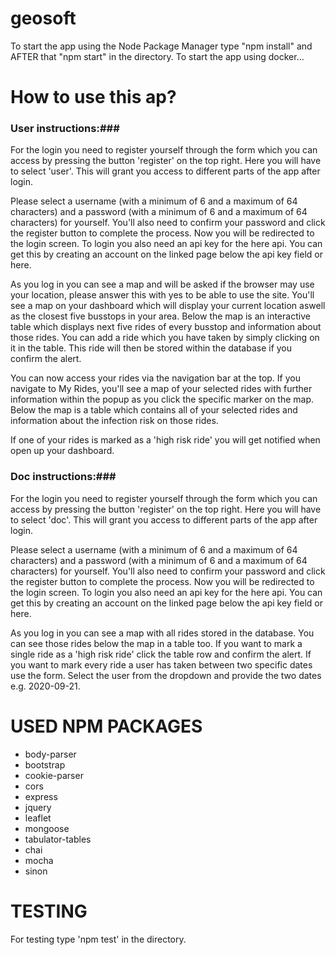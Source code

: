 # geosoft #

To start the app using the Node Package Manager type "npm install" and AFTER that "npm start" in the directory.
To start the app using docker...

# How to use this ap? #

### User instructions:###
For the login you need to register yourself through the form which you can access by pressing the button 'register' on the top right. Here you will have to select 'user'. This will grant you access to different parts of the app after login.

Please select a username (with a minimum of 6 and a maximum of 64 characters) and a password (with a minimum of 6 and a maximum of 64 characters) for yourself. You'll also need to confirm your password and click the register button to complete the process.
Now you will be redirected to the login screen. To login you also need an api key for the here api. You can get this by creating an account on the linked page below the api key field or here.

As you log in you can see a map and will be asked if the browser may use your location, please answer this with yes to be able to use the site. You'll see a map on your dashboard which will display your current location aswell as the closest five busstops in your area. Below the map is an interactive table which displays next five rides of every busstop and information about those rides. You can add a ride which you have taken by simply clicking on it in the table. This ride will then be stored within the database if you confirm the alert.

You can now access your rides via the navigation bar at the top. If you navigate to My Rides, you'll see a map of your selected rides with further information within the popup as you click the specific marker on the map. Below the map is a table which contains all of your selected rides and information about the infection risk on those rides.

If one of your rides is marked as a 'high risk ride' you will get notified when open up your dashboard.

### Doc instructions:###
For the login you need to register yourself through the form which you can access by pressing the button 'register' on the top right. Here you will have to select 'doc'. This will grant you access to different parts of the app after login.

Please select a username (with a minimum of 6 and a maximum of 64 characters) and a password (with a minimum of 6 and a maximum of 64 characters) for yourself. You'll also need to confirm your password and click the register button to complete the process.
Now you will be redirected to the login screen. To login you also need an api key for the here api. You can get this by creating an account on the linked page below the api key field or here.

As you log in you can see a map with all rides stored in the database. You can see those rides below the map in a table too. If you want to mark a single ride as a 'high risk ride' click the table row and confirm the alert. If you want to mark every ride a user has taken between two specific dates use the form. Select the user from the dropdown and provide the two dates e.g. 2020-09-21.

# USED NPM PACKAGES #
- body-parser
- bootstrap
- cookie-parser
- cors
- express
- jquery
- leaflet
- mongoose
- tabulator-tables
- chai
- mocha
- sinon

# TESTING #
For testing type 'npm test' in the directory.
